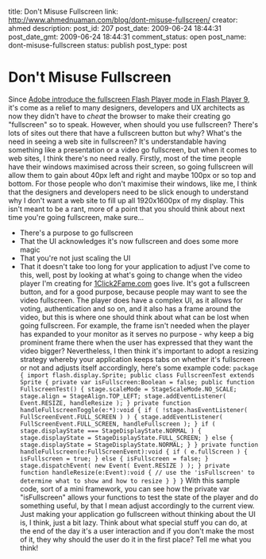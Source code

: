 title: Don't Misuse Fullscreen
link: http://www.ahmednuaman.com/blog/dont-misuse-fullscreen/
creator: ahmed
description: 
post_id: 207
post_date: 2009-06-24 18:44:31
post_date_gmt: 2009-06-24 18:44:31
comment_status: open
post_name: dont-misuse-fullscreen
status: publish
post_type: post

# Don't Misuse Fullscreen

Since [Adobe introduce the fullscreen Flash Player mode in Flash Player 9](http://www.adobe.com/devnet/flashplayer/articles/full_screen_mode.html), it's come as a relief to many designers, developers and UX architects as now they didn't have to _cheat_ the browser to make their creating go "fullscreen" so to speak. However, when should you use fullscreen? There's lots of sites out there that have a fullscreen button but why? What's the need in seeing a web site in fullscreen? It's understandable having something like a presentation or a video go fullscreen, but when it comes to web sites, I think there's no need really. Firstly, most of the time people have their windows maximised across their screen, so going fullscreen will allow them to gain about 40px left and right and maybe 100px or so top and bottom. For those people who don't maximise their windows, like me, I think that the designers and developers need to be slick enough to understand why I don't want a web site to fill up all 1920x1600px of my display. This isn't meant to be a rant, more of a point that you should think about next time you're going fullscreen, make sure... 

  * There's a purpose to go fullscreen
  * That the UI acknowledges it's now fullscreen and does some more magic
  * That you're not just scaling the UI
  * That it doesn't take too long for your application to adjust
I've come to this, well, post by looking at what's going to change when the video player I'm creating for [1Click2Fame.com](http://1Click2Fame.com) goes live. It's got a fullscreen button, and for a good purpose, because people may want to see the video fullscreen. The player does have a complex UI, as it allows for voting, authentication and so on, and it also has a frame around the video, but this is where one should think about what can be lost when going fullscreen. For example, the frame isn't needed when the player has expanded to your monitor as it serves no purpose - why keep a big prominent frame there when the user has expressed that they want the video bigger? Nevertheless, I then think it's important to adopt a resizing strategy whereby your application keeps tabs on whether it's fullscreen or not and adjusts itself accordingly, here's some example code: ` package { import flash.display.Sprite; public class FullscreenTest extends Sprite { private var isFullscreen:Boolean = false; public function FullscreenTest() { stage.scaleMode = StageScaleMode.NO_SCALE; stage.align = StageAlign.TOP_LEFT; stage.addEventListener( Event.RESIZE, handleResize ); } private function handleFullscreenToggle(e:*):void { if ( !stage.hasEventListener( FullScreenEvent.FULL_SCREEN ) ) { stage.addEventListener( FullScreenEvent.FULL_SCREEN, handleFullscreen ); } if ( stage.displayState === StageDisplayState.NORMAL ) { stage.displayState = StageDisplayState.FULL_SCREEN; } else { stage.displayState = StageDisplayState.NORMAL; } } private function handleFullscreen(e:FullScreenEvent):void { if ( e.fullScreen ) { isFullscreen = true; } else { isFullscreen = false; } stage.dispatchEvent( new Event( Event.RESIZE ) ); } private function handleResize(e:Event):void { // use the 'isFullscreen' to determine what to show and how to resize } } } ` With this sample code, sort of a mini framework, you can see how the private var "isFullscreen" allows your functions to test the state of the player and do something useful, by that I mean adjust accordingly to the current view. Just making your application go fullscreen without thinking about the UI is, I think, just a bit lazy. Think about what special stuff you can do, at the end of the day it's a user interaction and if you don't make the most of it, they why should the user do it in the first place? Tell me what you think!